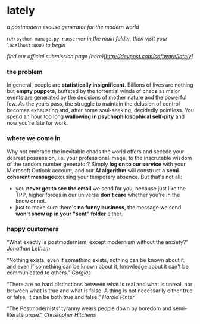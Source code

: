 # lately
_a postmodern excuse generator for the modern world_

_run_ ```python manage.py runserver``` _in the main folder, then visit your_ ```localhost:8000``` _to begin_

_find our official submission page (here)[http://devpost.com/software/lately]_

### the problem
In general, people are **statistically insignificant**. Billions of lives are nothing but **empty puppets**, buffeted by the torrential winds of chaos as major events are generated by the decisions of mother nature and the powerful few. As the years pass, the struggle to maintain the delusion of control becomes exhausting and, after some soul-seeking, decidedly pointless. You spend an hour too long **wallowing in psychophilosophical self-pity** and now you're late for work.

### where we come in
Why not embrace the inevitable chaos the world offers and secede your dearest possession, i.e. your professional image, to the inscrutable wisdom of the random number generator? Simply **log on to our service** with your Microsoft Outlook account, and our **AI algorithm** will construct a **semi-coherent message**excusing your temporary absence. But that's not all:

- you **never get to see the email** we send for you, because just like the TPP, higher forces in our universe **don't care** whether you're in the know or not.
- just to make sure there's **no funny business**, the message we send **won't show up in your "sent" folder** either.

### happy customers
“What exactly is postmodernism, except modernism without the anxiety?”
_Jonathan Lethem_

“Nothing exists; even if something exists, nothing can be known about it; and even if something can be known about it, knowledge about it can't be communicated to others.” 
_Gorgias_

“There are no hard distinctions between what is real and what is unreal, nor between what is true and what is false. A thing is not necessarily either true or false; it can be both true and false.” 
_Harold Pinter_

“The Postmodernists' tyranny wears people down by boredom and semi-literate prose.” 
_Christopher Hitchens_
